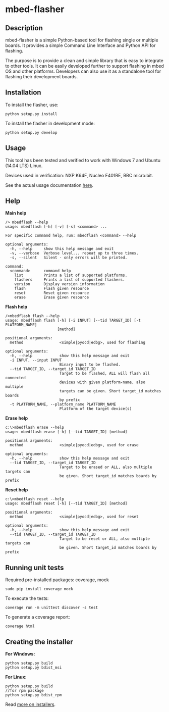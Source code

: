 # mbed-flasher 

## Description

mbed-flasher is a simple Python-based tool for flashing single or multiple boards.
It provides a simple Command Line Interface and Python API for flashing. 

The purpose is to provide a clean and simple library that is easy to integrate to other tools.
It can be easily developed further to support flashing in mbed OS and other platforms.
Developers can also use it as a standalone tool for flashing their development boards.


## Installation

To install the flasher, use:

`python setup.py install`

To install the flasher in development mode:

`python setup.py develop`

## Usage

This tool has been tested and verified to work with Windows 7 and Ubuntu (14.04 LTS) Linux.

Devices used in verification: NXP K64F, Nucleo F401RE, BBC micro:bit.

See the actual usage documentation [here](doc/usage.md).

## Help

**Main help**

```
/> mbedflash --help
usage: mbedflash [-h] [-v] [-s] <command> ...

For specific command help, run: mbedflash <command> --help

optional arguments:
  -h, --help     show this help message and exit
  -v, --verbose  Verbose level... repeat up to three times.
  -s, --silent   Silent - only errors will be printed.

command:
  <command>      command help
    list         Prints a list of supported platforms.
    flashers     Prints a list of supported flashers.
    version      Display version information
    flash        Flash given resource
    reset        Reset given resource
    erase        Erase given resource

```

**Flash help**

```
/>mbedflash flash --help
usage: mbedflash flash [-h] [-i INPUT] [--tid TARGET_ID] [-t PLATFORM_NAME]
                       [method]

positional arguments:
  method                <simple|pyocd|edbg>, used for flashing

optional arguments:
  -h, --help            show this help message and exit
  -i INPUT, --input INPUT
                        Binary input to be flashed.
  --tid TARGET_ID, --target_id TARGET_ID
                        Target to be flashed, ALL will flash all connected
                        devices with given platform-name, also multiple
                        targets can be given. Short target_id matches boards
                        by prefix
  -t PLATFORM_NAME, --platform_name PLATFORM_NAME
                        Platform of the target device(s)

```

**Erase help**

```
c:\>mbedflash erase --help
usage: mbedflash erase [-h] [--tid TARGET_ID] [method]

positional arguments:
  method                <simple|pyocd|edbg>, used for erase

optional arguments:
  -h, --help            show this help message and exit
  --tid TARGET_ID, --target_id TARGET_ID
                        Target to be erased or ALL, also multiple targets can
                        be given. Short target_id matches boards by prefix

```

**Reset help**

```
c:\>mbedflash reset --help
usage: mbedflash reset [-h] [--tid TARGET_ID] [method]

positional arguments:
  method                <simple|pyocd|edbg>, used for reset

optional arguments:
  -h, --help            show this help message and exit
  --tid TARGET_ID, --target_id TARGET_ID
                        Target to be reset or ALL, also multiple targets can
                        be given. Short target_id matches boards by prefix

```

## Running unit tests

Required pre-installed packages: coverage, mock

```
sudo pip install coverage mock
```

To execute the tests:
```
coverage run -m unittest discover -s test
```

To generate a coverage report:

```
coverage html
```

## Creating the installer

**For Windows:**
```
python setup.py build
python setup.py bdist_msi
```

**For Linux:**
```
python setup.py build
//for rpm package
python setup.py bdist_rpm
```
Read [more on installers](https://docs.python.org/2/distutils/builtdist.html).
